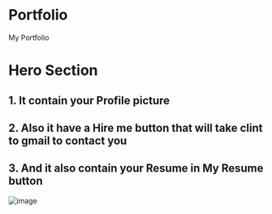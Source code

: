 # Portfolio
My Portfolio 
# Hero Section
## 1. It contain your Profile picture
## 2. Also it have a <b>Hire me</b> button that will take clint to gmail to contact you
## 3. And it also contain your Resume in <b>My Resume</b> button
![image](https://github.com/user-attachments/assets/e9a216aa-3363-47ae-b155-451c009d5f12)
